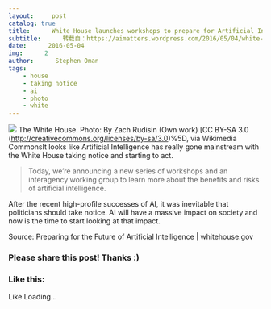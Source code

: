 ```yaml
---
layout:     post
catalog: true
title:      White House launches workshops to prepare for Artificial Intelligence
subtitle:      转载自：https://aimatters.wordpress.com/2016/05/04/white-house-launches-workshops-to-prepare-for-artificial-intelligence/
date:      2016-05-04
img:      2
author:      Stephen Oman
tags:
    - house
    - taking notice
    - ai
    - photo
    - white
---
```


![](https://aimatters.files.wordpress.com/2016/05/white_house2c_blue_sky.jpg?w=809)
The White House. Photo: By Zach Rudisin (Own work) [CC BY-SA 3.0 (http://creativecommons.org/licenses/by-sa/3.0)%5D, via Wikimedia CommonsIt looks like Artificial Intelligence has really gone mainstream with the White House taking notice and starting to act.

> Today, we’re announcing a new series of workshops and an interagency working group to learn more about the benefits and risks of artificial intelligence.

After the recent high-profile successes of AI, it was inevitable that politicians should take notice. AI will have a massive impact on society and now is the time to start looking at that impact.

Source: Preparing for the Future of Artificial Intelligence | whitehouse.gov





### Please share this post! Thanks :)

### Like this:

Like Loading...



